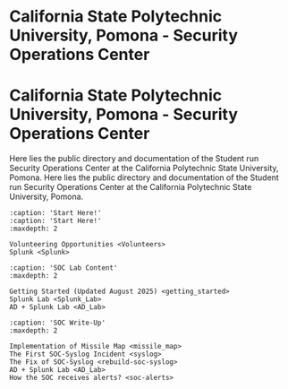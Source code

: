 # California State Polytechnic University, Pomona - Security Operations Center 
# California State Polytechnic University, Pomona - Security Operations Center 

Here lies the public directory and documentation of the Student run Security Operations Center at the California Polytechnic State University, Pomona.
Here lies the public directory and documentation of the Student run Security Operations Center at the California Polytechnic State University, Pomona.

```{toctree}   
:caption: 'Start Here!'
:caption: 'Start Here!'
:maxdepth: 2

Volunteering Opportunities <Volunteers>
Splunk <Splunk>
```

<!-- ```{toctree}   
:caption: 'SOC Lab Content'
:maxdepth: 2

Getting Started (Updated August 2025) <getting_started>
``` -->

```{toctree}   
:caption: 'SOC Lab Content'
:maxdepth: 2

Getting Started (Updated August 2025) <getting_started>
Splunk Lab <Splunk_Lab>
AD + Splunk Lab <AD_Lab>
```

```{toctree}   
:caption: 'SOC Write-Up'
:maxdepth: 2

Implementation of Missile Map <missile_map>
The First SOC-Syslog Incident <syslog>
The Fix of SOC-Syslog <rebuild-soc-syslog>
AD + Splunk Lab <AD_Lab>
How the SOC receives alerts? <soc-alerts>
```

<!-- ```{toctree}   
:caption: 'SOC Write-Up'
:maxdepth: 2

Implementation of Missile Map <missile_map>
The First SOC-Syslog Incident <syslog>
The Fix of SOC-Syslog <rebuild-soc-syslog>
``` -->